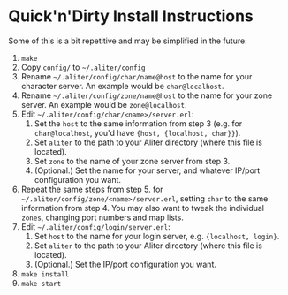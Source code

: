 Quick'n'Dirty Install Instructions
==================================

Some of this is a bit repetitive and may be simplified in the future:

1. `make`
2. Copy `config/` to `~/.aliter/config`
3. Rename `~/.aliter/config/char/name@host` to the name for your character
   server. An example would be `char@localhost`.
4. Rename `~/.aliter/config/zone/name@host` to the name for your zone server.
   An example would be `zone@localhost`.
5. Edit `~/.aliter/config/char/<name>/server.erl`:
    1. Set the `host` to the same information from step 3 (e.g. for
       `char@localhost`, you'd have `{host, {localhost, char}}`).
    2. Set `aliter` to the path to your Aliter directory (where this file is
       located).
    3. Set `zone` to the name of your zone server from step 3.
    4. (Optional.) Set the name for your server, and whatever IP/port
       configuration you want.
6. Repeat the same steps from step 5. for
   `~/.aliter/config/zone/<name>/server.erl`, setting `char` to the same
   information from step 4. You may also want to tweak the individual `zones`,
   changing port numbers and map lists.
7. Edit `~/.aliter/config/login/server.erl`:
    1. Set `host` to the name for your login server, e.g. `{localhost, login}`.
    2. Set `aliter` to the path to your Aliter directory (where this file is
       located).
    3. (Optional.) Set the IP/port configuration you want.
8. `make install`
9. `make start`
